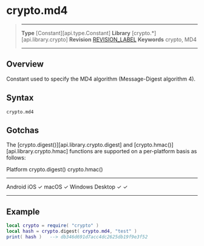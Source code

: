 # crypto.md4

> --------------------- ------------------------------------------------------------------------------------------
> __Type__              [Constant][api.type.Constant]
> __Library__           [crypto.*][api.library.crypto]
> __Revision__          [REVISION_LABEL](REVISION_URL)
> __Keywords__          crypto, MD4
> --------------------- ------------------------------------------------------------------------------------------


## Overview

Constant used to specify the MD4 algorithm (Message-Digest algorithm 4).

## Syntax

	crypto.md4

## Gotchas

The [crypto.digest()][api.library.crypto.digest] and [crypto.hmac()][api.library.crypto.hmac] functions are supported on a <nobr>per-platform</nobr> basis as follows:

<div class="inner-table">

Platform			  crypto.digest()	  crypto.hmac()
------------------	------------------	------------------
Android
iOS						&#x2713;
macOS					&#x2713;
Windows Desktop			&#x2713;			&#x2713;
------------------	------------------	------------------

</div>

## Example

``````lua
local crypto = require( "crypto" )
local hash = crypto.digest( crypto.md4, "test" )
print( hash )	--> db346d691d7acc4dc2625db19f9e3f52
``````
